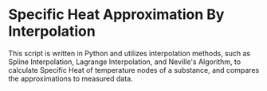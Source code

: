 # Specific Heat Approximation By Interpolation

This script is written in Python and utilizes interpolation methods, such as Spline Interpolation, Lagrange Interpolation, and Neville's Algorithm, to calculate Specific Heat of temperature nodes of a substance, and compares the approximations to measured data.
